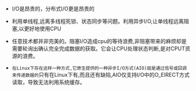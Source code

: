 * I/O是昂贵的，分布式I/O更是昂贵的
* 利用单线程,远离多线程死锁、状态同步等问题。利用异步I/O,让单线程远离阻塞,以更好地使用CPU
* 任意技术都并非完美的。阻塞I/O造成cpu的等待浪费,非阻塞带来的麻烦却是需要轮询出确认完全完成数据的获取。它会让CPU处理状态判断,是对CPUT资源的浪费。

* `在Linux下存在这样一种方式,它原生提供的一种异步I/O方式(AIO)就是通过信号或回调来传递数据的`只有在Linux下有,而且还有缺陷,AIO仅支持I/O中的O_EIRECT方式读取，导致无法利用系统缓存。